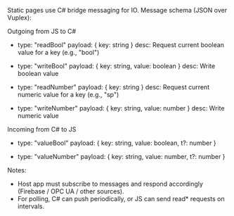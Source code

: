Static pages use C# bridge messaging for IO. Message schema (JSON over Vuplex):

Outgoing from JS to C#
- type: "readBool"
  payload: { key: string }
  desc: Request current boolean value for a key (e.g., "bool")

- type: "writeBool"
  payload: { key: string, value: boolean }
  desc: Write boolean value

- type: "readNumber"
  payload: { key: string }
  desc: Request current numeric value for a key (e.g., "sp")

- type: "writeNumber"
  payload: { key: string, value: number }
  desc: Write numeric value

Incoming from C# to JS
- type: "valueBool"
  payload: { key: string, value: boolean, t?: number }

- type: "valueNumber"
  payload: { key: string, value: number, t?: number }

Notes:
- Host app must subscribe to messages and respond accordingly (Firebase / OPC UA / other sources).
- For polling, C# can push periodically, or JS can send read* requests on intervals.

